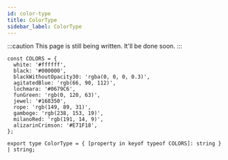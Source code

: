 ```yaml
---
id: color-type
title: ColorType
sidebar_label: ColorType
---
```


:::caution
This page is still being written. It'll be done soon.
:::

```tsx
const COLORS = {
  white: '#ffffff',
  black: '#000000',
  blackWithoutOpacity30: 'rgba(0, 0, 0, 0.3)',
  agitatedBlue: 'rgb(66, 90, 112)',
  lochmara: '#0679C6',
  funGreen: 'rgb(0, 120, 63)',
  jewel: '#168350',
  rope: 'rgb(149, 89, 31)',
  gamboge: 'rgb(238, 153, 19)',
  milanoRed: 'rgb(191, 14, 9)',
  alizarinCrimson: '#E71F18',
};

export type ColorType = { [property in keyof typeof COLORS]: string } | string;
```
